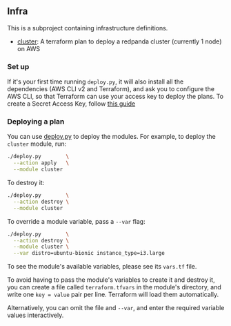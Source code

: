 ## Infra

This is a subproject containing infrastructure definitions. 

- [cluster](cluster/cluster.tf): A terraform plan to deploy a redpanda cluster
  (currently 1 node) on AWS

### Set up

If it's your first time running `deploy.py`, it will also install all the
dependencies (AWS CLI v2 and Terraform), and ask you to configure the AWS CLI,
so that Terraform can use your access key to deploy the plans. To create
a Secret Access Key, follow
[this guide](https://docs.aws.amazon.com/IAM/latest/UserGuide/id_credentials_access-keys.html#Using_CreateAccessKey)


### Deploying a plan

You can use [deploy.py](deploy.py) to deploy the modules. For example, to deploy
the `cluster` module, run:

```sh
./deploy.py        \
  --action apply   \
  --module cluster
```

To destroy it:

```sh
./deploy.py        \
  --action destroy \
  --module cluster
```

To override a module variable, pass a `--var` flag:

```sh
./deploy.py        \
  --action destroy \
  --module cluster \
  --var distro=ubuntu-bionic instance_type=i3.large
```

To see the module's available variables, please see its `vars.tf` file.

To avoid having to pass the module's variables to create it and destroy it, you
can create a file called `terraform.tfvars` in the module's directory, and write
one `key = value` pair per line. Terraform will load them automatically.

Alternatively, you can omit the file and `--var`, and enter the required variable
values interactively.
